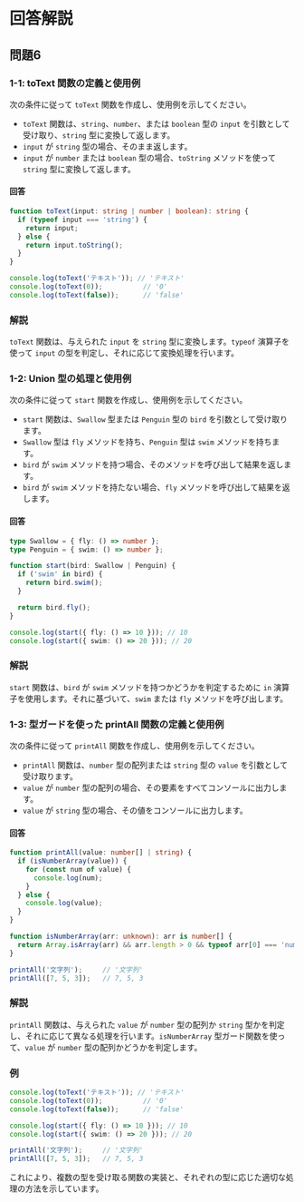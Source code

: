 
# 回答解説

## 問題6

### 1-1: toText 関数の定義と使用例

次の条件に従って `toText` 関数を作成し、使用例を示してください。

- `toText` 関数は、`string`、`number`、または `boolean` 型の `input` を引数として受け取り、`string` 型に変換して返します。
- `input` が `string` 型の場合、そのまま返します。
- `input` が `number` または `boolean` 型の場合、`toString` メソッドを使って `string` 型に変換して返します。

#### 回答

```typescript
function toText(input: string | number | boolean): string {
  if (typeof input === 'string') {
    return input;
  } else {
    return input.toString();
  }
}

console.log(toText('テキスト')); // 'テキスト'
console.log(toText(0));          // '0'
console.log(toText(false));      // 'false'
```

### 解説

`toText` 関数は、与えられた `input` を `string` 型に変換します。`typeof` 演算子を使って `input` の型を判定し、それに応じて変換処理を行います。

### 1-2: Union 型の処理と使用例

次の条件に従って `start` 関数を作成し、使用例を示してください。

- `start` 関数は、`Swallow` 型または `Penguin` 型の `bird` を引数として受け取ります。
- `Swallow` 型は `fly` メソッドを持ち、`Penguin` 型は `swim` メソッドを持ちます。
- `bird` が `swim` メソッドを持つ場合、そのメソッドを呼び出して結果を返します。
- `bird` が `swim` メソッドを持たない場合、`fly` メソッドを呼び出して結果を返します。

#### 回答

```typescript
type Swallow = { fly: () => number };
type Penguin = { swim: () => number };

function start(bird: Swallow | Penguin) {
  if ('swim' in bird) {
    return bird.swim();
  }

  return bird.fly();
}

console.log(start({ fly: () => 10 })); // 10
console.log(start({ swim: () => 20 })); // 20
```

### 解説

`start` 関数は、`bird` が `swim` メソッドを持つかどうかを判定するために `in` 演算子を使用します。それに基づいて、`swim` または `fly` メソッドを呼び出します。

### 1-3: 型ガードを使った printAll 関数の定義と使用例

次の条件に従って `printAll` 関数を作成し、使用例を示してください。

- `printAll` 関数は、`number` 型の配列または `string` 型の `value` を引数として受け取ります。
- `value` が `number` 型の配列の場合、その要素をすべてコンソールに出力します。
- `value` が `string` 型の場合、その値をコンソールに出力します。

#### 回答

```typescript
function printAll(value: number[] | string) {
  if (isNumberArray(value)) {
    for (const num of value) {
      console.log(num);
    }
  } else {
    console.log(value);
  }
}

function isNumberArray(arr: unknown): arr is number[] {
  return Array.isArray(arr) && arr.length > 0 && typeof arr[0] === 'number';
}

printAll('文字列');     // '文字列'
printAll([7, 5, 3]);   // 7, 5, 3
```

### 解説

`printAll` 関数は、与えられた `value` が `number` 型の配列か `string` 型かを判定し、それに応じて異なる処理を行います。`isNumberArray` 型ガード関数を使って、`value` が `number` 型の配列かどうかを判定します。

### 例

```typescript
console.log(toText('テキスト')); // 'テキスト'
console.log(toText(0));          // '0'
console.log(toText(false));      // 'false'

console.log(start({ fly: () => 10 })); // 10
console.log(start({ swim: () => 20 })); // 20

printAll('文字列');     // '文字列'
printAll([7, 5, 3]);   // 7, 5, 3
```

これにより、複数の型を受け取る関数の実装と、それぞれの型に応じた適切な処理の方法を示しています。
